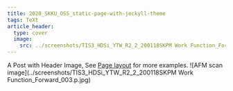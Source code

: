 ```yaml
---
title: 2020_SKKU_OSS_static-page-with-jeckyll-theme
tags: TeXt
article_header:
  type: cover
  image:
    src: ../screenshots/TIS3_HDSi_YTW_R2_2_200118SKPM Work Function_Forward_003.p.jpg
---
```


A Post with Header Image, See [Page layout](https://tianqi.name/jekyll-TeXt-theme/samples.html#page-layout) for more examples.
![AFM scan image](../screenshots/TIS3_HDSi_YTW_R2_2_200118SKPM Work Function_Forward_003.p.jpg)
<!--more-->
